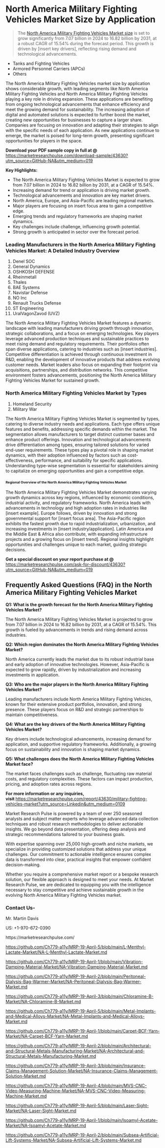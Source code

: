 <h1>North America Military Fighting Vehicles Market&nbsp;Size by Application</h1><blockquote><p>The <a href="https://marketresearchpulse.com/download-sample/43630?utm_source=GitHub-NA&amp;utm_medium=019">North America Military Fighting Vehicles Market size</a> is set to grow significantly from 7.07 billion in 2024 to 16.82 billion by 2031, at a robust CAGR of 15.54% during the forecast period. This growth is driven by [insert key drivers], reflecting rising demand and technological advancements.</p></blockquote><ul><li>Tanks and Fighting Vehicles<li> Armored Personnel Carriers (APCs)<li> Others</li></ul><p>The North America Military Fighting Vehicles market size by application shows considerable growth, with leading segments like North America Military Fighting Vehicles and North America Military Fighting Vehicles playing a key role in driving expansion. These applications are benefiting from ongoing technological advancements that enhance efficiency and meet the growing demand for sustainability. The increasing adoption of digital and automated solutions is expected to further boost the market, creating new opportunities for businesses to capture a larger share. Companies are focusing on innovation and adapting their strategies to align with the specific needs of each application. As new applications continue to emerge, the market is poised for long-term growth, presenting significant opportunities for players in the space.</p><p><strong>Download your PDF sample copy in full at @ </strong><a href="https://marketresearchpulse.com/download-sample/43630?utm_source=GitHub-NA&amp;utm_medium=019">https://marketresearchpulse.com/download-sample/43630?utm_source=GitHub-NA&amp;utm_medium=019</a></p><p><strong>Key Highlights: </strong></p><ul><li>The North America Military Fighting Vehicles Market is expected to grow from 7.07 billion in 2024 to 16.82 billion by 2031, at a CAGR of 15.54%.</li><li>Increasing demand for trend or application is driving market growth.</li><li>Technological advancements and innovation are key market drivers.</li><li>North America, Europe, and Asia-Pacific are leading regional markets.</li><li>Major players are focusing on insert focus area to gain a competitive edge.</li><li>Emerging trends and regulatory frameworks are shaping market dynamics.</li><li>Key challenges include challenge, influencing growth potential.</li><li>Strong growth is anticipated in sector over the forecast period.</li></ul><h3>Leading Manufacturers in the North America Military Fighting Vehicles Market: A Detailed Industry Overview</h3><ol><li>Denel SOC</li><li>General Dynamics</li><li>OSHKOSH DEFENSE</li><li>Rheinmetall</li><li>Thales</li><li>BAE Systems</li><li>Navistar Defense</li><li>NO Inc</li><li>Renault Trucks Defense</li><li>ST Engineering</li><li>UralVagonZavod (UVZ)</li></ol><div class="flex max-w-full flex-col flex-grow"><div class="min-h-8 text-message flex w-full flex-col items-end gap-2 whitespace-normal break-words [.text-message+&amp;]:mt-5" dir="auto" data-message-author-role="assistant" data-message-id="fd8432e4-4910-450d-b182-61b7bfb0a01f" data-message-model-slug="gpt-4o"><div class="flex w-full flex-col gap-1 empty:hidden first:pt-[3px]"><div class="markdown prose w-full break-words dark:prose-invert light"><p>The North America Military Fighting Vehicles Market features a dynamic landscape with leading manufacturers driving growth through innovation, strategic collaborations, and a focus on emerging technologies. Key players leverage advanced production techniques and sustainable practices to meet rising demand and regulatory requirements. Their portfolios often span diverse applications, catering to industries such as [insert industries]. Competitive differentiation is achieved through continuous investment in R&amp;D, enabling the development of innovative products that address evolving customer needs. Market leaders also focus on expanding their footprint via acquisitions, partnerships, and distribution networks. This competitive environment fosters advancements, positioning the North America Military Fighting Vehicles Market for sustained growth.</p></div></div></div></div><h3>North America Military Fighting Vehicles Market by Types</h3><ol><li>Homeland Security<li> Military War</li></ol><div class="flex max-w-full flex-col flex-grow"><div class="min-h-8 text-message flex w-full flex-col items-end gap-2 whitespace-normal break-words [.text-message+&amp;]:mt-5" dir="auto" data-message-author-role="assistant" data-message-id="084470be-0bb7-4664-bddf-5156b4f41249" data-message-model-slug="gpt-4o-mini"><div class="flex w-full flex-col gap-1 empty:hidden first:pt-[3px]"><div class="markdown prose w-full break-words dark:prose-invert light"><p>The North America Military Fighting Vehicles Market is segmented by types, catering to diverse industry needs and applications. Each type offers unique features and benefits, addressing specific demands within the market. The segmentation allows manufacturers to target distinct customer bases and enhance product offerings. Innovation and technological advancements drive differentiation among types, ensuring tailored solutions for varied end-user requirements. These types play a pivotal role in shaping market dynamics, with their adoption influenced by factors such as cost-effectiveness, performance, and suitability for specific applications. Understanding type-wise segmentation is essential for stakeholders aiming to capitalize on emerging opportunities and gain a competitive edge.</p></div></div></div></div><h3><span style="font-size: 11px;">Regional Overview of the North America Military Fighting Vehicles Market</span></h3><div class="flex max-w-full flex-col flex-grow"><div class="min-h-8 text-message flex w-full flex-col items-end gap-2 whitespace-normal break-words [.text-message+&amp;]:mt-5" dir="auto" data-message-author-role="assistant" data-message-id="e9038762-ce64-4e30-91c9-9bd413514231" data-message-model-slug="gpt-4o-mini"><div class="flex w-full flex-col gap-1 empty:hidden first:pt-[3px]"><div class="markdown prose w-full break-words dark:prose-invert light"><p>The North America Military Fighting Vehicles Market demonstrates varying growth dynamics across key regions, influenced by economic conditions, industrial activity, and regulatory frameworks. North America leads with advancements in technology and high adoption rates in industries like [insert example]. Europe follows, driven by innovation and strong governmental support for [insert focus area]. The Asia-Pacific region exhibits the fastest growth due to rapid industrialization, urbanization, and increasing investments in [insert industry/application]. Latin America and the Middle East &amp; Africa also contribute, with expanding infrastructure projects and a growing focus on [insert trend]. Regional insights highlight opportunities and challenges unique to each market, guiding strategic decisions.</p></div></div></div></div><p><strong>Get a special discount on your report purchase at @ </strong><a href="https://marketresearchpulse.com/ask-for-discount/43630?utm_source=GitHub-NA&amp;utm_medium=019">https://marketresearchpulse.com/ask-for-discount/43630?utm_source=GitHub-NA&amp;utm_medium=019</a></p><h2>Frequently Asked Questions (FAQ) in the North America Military Fighting Vehicles Market</h2><p><strong>Q1: What is the growth forecast for the North America Military Fighting Vehicles Market?</strong></p><p>The North America Military Fighting Vehicles Market is projected to grow from 7.07 billion in 2024 to 16.82 billion by 2031, at a CAGR of 15.54%. This growth is fueled by advancements in trends and rising demand across industries.</p><p><strong>Q2: Which region dominates the North America Military Fighting Vehicles Market?</strong></p><p>North America currently leads the market due to its robust industrial base and early adoption of innovative technologies. However, Asia-Pacific is expected to grow rapidly, driven by industrialization and increasing investments in application.</p><p><strong>Q3: Who are the major players in the North America Military Fighting Vehicles Market?</strong></p><p>Leading manufacturers include North America Military Fighting Vehicles, known for their extensive product portfolios, innovation, and strong presence. These players focus on R&amp;D and strategic partnerships to maintain competitiveness.</p><p><strong>Q4: What are the key drivers of the North America Military Fighting Vehicles Market?</strong></p><p>Key drivers include technological advancements, increasing demand for application, and supportive regulatory frameworks. Additionally, a growing focus on sustainability and innovation is shaping market dynamics.</p><p><strong>Q5: What challenges does the North America Military Fighting Vehicles Market face?</strong></p><p>The market faces challenges such as challenge, fluctuating raw material costs, and regulatory complexities. These factors can impact production, pricing, and adoption rates across regions.</p><p><strong>For more information or any inquiries, visit&nbsp;</strong><a href="https://marketresearchpulse.com/report/43630/military-fighting-vehicles-market?utm_source=Linkedin&utm_medium=0109">https://marketresearchpulse.com/report/43630/military-fighting-vehicles-market?utm_source=Linkedin&utm_medium=0109</a></p><p>Market Research Pulse is powered by a team of over 250 seasoned analysts and subject matter experts who leverage advanced data collection techniques and robust research methodologies to deliver actionable insights. We go beyond data presentation, offering deep analysis and strategic recommendations tailored to your business goals.</p><p>With expertise spanning over 25,000 high-growth and niche markets, we specialize in providing customized solutions that address your unique challenges. Our commitment to actionable intelligence ensures complex data is transformed into clear, practical insights that empower confident decision-making.</p><p>Whether you require a comprehensive market report or a bespoke research solution, our flexible approach is designed to meet your needs. At Market Research Pulse, we are dedicated to equipping you with the intelligence necessary to stay competitive and achieve sustainable growth in the evolving North America Military Fighting Vehicles market.</p><h3><strong>Contact Us-</strong></h3><p>Mr. Martin Davis</p><p>US: +1-970-672-0390</p><p>https://marketresearchpulse.com/</p><p><a href="https://github.com/Ch779-a11y/MRP-19-April-5/blob/main/L-Menthyl-Lactate-Market/NA-L-Menthyl-Lactate-Market.md">https://github.com/Ch779-a11y/MRP-19-April-5/blob/main/L-Menthyl-Lactate-Market/NA-L-Menthyl-Lactate-Market.md</a></p><p><a href="https://github.com/Ch779-a11y/MRP-19-April-1/blob/main/Vibration-Damping-Material-Market/NA-Vibration-Damping-Material-Market.md">https://github.com/Ch779-a11y/MRP-19-April-1/blob/main/Vibration-Damping-Material-Market/NA-Vibration-Damping-Material-Market.md</a></p><p><a href="https://github.com/Ch779-a11y/MRP-19-April-2/blob/main/Peritoneal-Dialysis-Bag-Warmer-Market/NA-Peritoneal-Dialysis-Bag-Warmer-Market.md">https://github.com/Ch779-a11y/MRP-19-April-2/blob/main/Peritoneal-Dialysis-Bag-Warmer-Market/NA-Peritoneal-Dialysis-Bag-Warmer-Market.md</a></p><p><a href="https://github.com/Ch779-a11y/MRP-19-April-3/blob/main/Chloramine-B-Market/NA-Chloramine-B-Market.md">https://github.com/Ch779-a11y/MRP-19-April-3/blob/main/Chloramine-B-Market/NA-Chloramine-B-Market.md</a></p><p><a href="https://github.com/Ch779-a11y/MRP-19-April-5/blob/main/Metal-Implants-and-Medical-Alloys-Market/NA-Metal-Implants-and-Medical-Alloys-Market.md">https://github.com/Ch779-a11y/MRP-19-April-5/blob/main/Metal-Implants-and-Medical-Alloys-Market/NA-Metal-Implants-and-Medical-Alloys-Market.md</a></p><p><a href="https://github.com/Ch779-a11y/MRP-19-April-1/blob/main/Carpet-BCF-Yarn-Market/NA-Carpet-BCF-Yarn-Market.md">https://github.com/Ch779-a11y/MRP-19-April-1/blob/main/Carpet-BCF-Yarn-Market/NA-Carpet-BCF-Yarn-Market.md</a></p><p><a href="https://github.com/Ch779-a11y/MRP-19-April-2/blob/main/Architectural-and-Structural-Metals-Manufacturing-Market/NA-Architectural-and-Structural-Metals-Manufacturing-Market.md">https://github.com/Ch779-a11y/MRP-19-April-2/blob/main/Architectural-and-Structural-Metals-Manufacturing-Market/NA-Architectural-and-Structural-Metals-Manufacturing-Market.md</a></p><p><a href="https://github.com/Ch779-a11y/MRP-19-April-3/blob/main/Insurance-Claims-Management-Solution-Market/NA-Insurance-Claims-Management-Solution-Market.md">https://github.com/Ch779-a11y/MRP-19-April-3/blob/main/Insurance-Claims-Management-Solution-Market/NA-Insurance-Claims-Management-Solution-Market.md</a></p><p><a href="https://github.com/Ch779-a11y/MRP-19-April-4/blob/main/MVS-CNC-Video-Measuring-Machine-Market/NA-MVS-CNC-Video-Measuring-Machine-Market.md">https://github.com/Ch779-a11y/MRP-19-April-4/blob/main/MVS-CNC-Video-Measuring-Machine-Market/NA-MVS-CNC-Video-Measuring-Machine-Market.md</a></p><p><a href="https://github.com/Ch779-a11y/MRP-19-April-5/blob/main/Laser-Sight-Market/NA-Laser-Sight-Market.md">https://github.com/Ch779-a11y/MRP-19-April-5/blob/main/Laser-Sight-Market/NA-Laser-Sight-Market.md</a></p><p><a href="https://github.com/Ch779-a11y/MRP-19-April-1/blob/main/Isoamyl-Acetate-Market/NA-Isoamyl-Acetate-Market.md">https://github.com/Ch779-a11y/MRP-19-April-1/blob/main/Isoamyl-Acetate-Market/NA-Isoamyl-Acetate-Market.md</a></p><p><a href="https://github.com/Ch779-a11y/MRP-19-April-2/blob/main/Subsea-Artificial-Lift-Systems-Market/NA-Subsea-Artificial-Lift-Systems-Market.md">https://github.com/Ch779-a11y/MRP-19-April-2/blob/main/Subsea-Artificial-Lift-Systems-Market/NA-Subsea-Artificial-Lift-Systems-Market.md</a></p>

